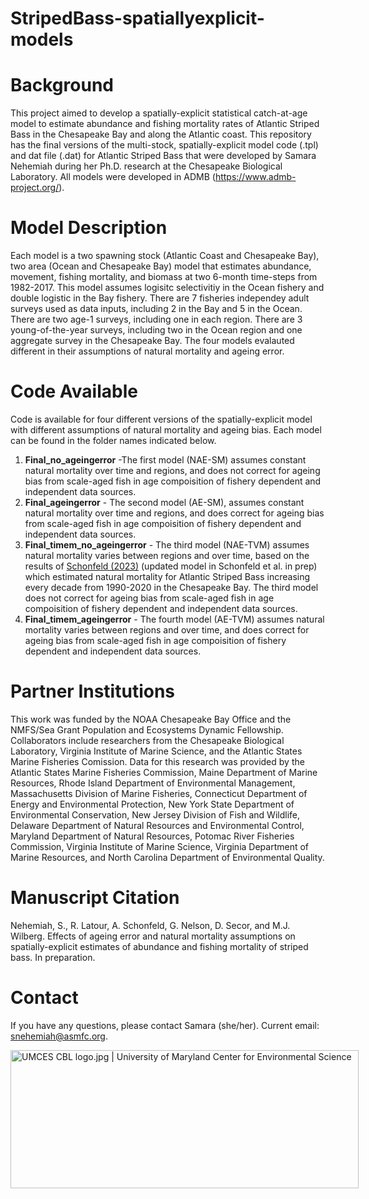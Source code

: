 # StripedBass-spatiallyexplicit-models

# Background
This project aimed to develop a spatially-explicit statistical catch-at-age model to estimate abundance and fishing mortality rates of Atlantic Striped Bass in the Chesapeake Bay and along the Atlantic coast. This repository has the final versions of the multi-stock, spatially-explicit model code (.tpl) and dat file (.dat) for  Atlantic Striped Bass that were developed by Samara Nehemiah during her Ph.D. research at the Chesapeake Biological Laboratory. All models were developed in ADMB (https://www.admb-project.org/). 

# Model Description
Each model is a two spawning stock (Atlantic Coast and Chesapeake Bay), two area (Ocean and Chesapeake Bay) model that estimates abundance, movement, fishing mortality, and biomass at two 6-month time-steps from 1982-2017. This model assumes logisitc selectivitiy in the Ocean fishery and double logistic in the Bay fishery. There are 7 fisheries independey adult surveys used as data inputs, including 2 in the Bay and 5 in the Ocean. There are two age-1 surveys, including one in each region. There are 3 young-of-the-year surveys, including two in the Ocean region and one aggregate survey in the Chesapeake Bay. The four models evalauted different in their assumptions of natural mortality and ageing error. 

# Code Available
Code is available for four different versions of the spatially-explicit model with different assumptions of natural mortality and ageing bias. Each model can be found in the folder names indicated below. 
1. **Final_no_ageingerror** -The first model (NAE-SM) assumes constant natural mortality over time and regions, and does not correct for ageing bias from scale-aged fish in age compoisition of fishery dependent and independent data sources.
2. **Final_ageingerror** - The second model (AE-SM), assumes constant natural mortality over time and regions, and does correct for ageing bias from scale-aged fish in age compoisition of fishery dependent and independent data sources. 
3. **Final_timem_no_ageingerror** - The third model (NAE-TVM) assumes natural mortality varies between regions and over time, based on the results of [Schonfeld (2023)](https://scholarworks.wm.edu/etd/1686662915/) (updated model in Schonfeld et al. in prep) which estimated natural mortality for Atlantic Striped Bass increasing every decade from 1990-2020 in the Chesapeake Bay. The third model does not correct for ageing bias from scale-aged fish in age compoisition of fishery dependent and independent data sources.
4. **Final_timem_ageingerror** - The fourth model (AE-TVM) assumes natural mortality varies between regions and over time, and does correct for ageing bias from scale-aged fish in age compoisition of fishery dependent and independent data sources.

# Partner Institutions
This work was funded by the NOAA Chesapeake Bay Office and the NMFS/Sea Grant Population and Ecosystems Dynamic Fellowship. Collaborators include researchers from the Chesapeake Biological Laboratory, Virginia Institute of Marine Science, and the Atlantic States Marine Fisheries Comission. Data for this research was provided by the Atlantic States Marine Fisheries Commission, Maine Department of Marine Resources, Rhode Island Department of Environmental Management, Massachusetts Division of Marine Fisheries, Connecticut Department of Energy and Environmental Protection, New York State Department of Environmental Conservation, New Jersey Division of Fish and Wildlife, Delaware Department of Natural Resources and Environmental Control, Maryland Department of Natural Resources, Potomac River Fisheries Commission, Virginia Institute of Marine Science, Virginia Department of Marine Resources, and North Carolina Department of Environmental Quality.

# Manuscript Citation
Nehemiah, S., R. Latour, A. Schonfeld, G. Nelson, D. Secor, and M.J. Wilberg. Effects of ageing error and natural mortality assumptions on spatially-explicit estimates of abundance and fishing mortality of striped bass. In preparation.

# Contact
If you have any questions, please contact Samara (she/her). Current email: snehemiah@asmfc.org. 

<img src="https://www.umces.edu/sites/default/files/UMCES-CBL-logo.jpg" jsaction="" class="sFlh5c pT0Scc iPVvYb" style="max-width: 600px; height: 221px; margin: 0px; width: 557px;" alt="UMCES CBL logo.jpg | University of Maryland Center for Environmental Science" jsname="kn3ccd" aria-hidden="false">
